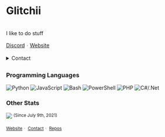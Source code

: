 
<div>
    <p>
      <h1>Glitchii</h1>
      <br>
      <div>
        I like to do stuff<br>
      </div>
    </p>
    <div>
      <div>
        <a href="https://discord.com/users/1089951200146886737">Discord</a>︲<a href="https://glitchii.github.io/">Website</a>
      </div>
    </div>
    <br>
  
  <details style="cursor: pointer;">
    <summary style="margin-bottom: 5px">Contact</summary>
    Discord username: <a href="https://discord.com/users/1089951200146886737">192.168.1.14</a><br>
    Email: <a href="mailto:qkn2n77dz@relay.firefox.com">qkn2n77dz@relay.firefox.com</a><br>
    I am quite active on Discord, so feel free to message me there if you like.
  </details>
  
  <div width="100%" height="1px" style="background: linear-gradient(to right, transparent, lightgrey, transparent); margin: 10px;"></div>
  <h3>Programming Languages</h3>
  
  ![Python](https://img.shields.io/badge/-Python-000?&logo=Python)
  ![JavaScript](https://img.shields.io/badge/-JavaScript-000?&logo=JavaScript)
  ![Bash](https://img.shields.io/badge/-Bash-000?&logo=GNUBash)
  ![PowerShell](https://img.shields.io/badge/-Powershell-000?&logo=Powershell)
  ![PHP](https://img.shields.io/badge/-PHP-000?&logo=PHP)
  ![C#/.Net](https://img.shields.io/badge/-CS/.Net-000?&logo=Java)
  <br>
  <h3>Other Stats</h3>
  
  ![](https://komarev.com/ghpvc/?username=glitchii&style=flat-square) <sup>(Since July 9th, 2021)</sup>
  
  </div>
  <!-- <p align="center" style="text-align: center; font-size:10px">I used '<a href="https://github.com/anuraghazra/github-readme-stats">github-readme-stats</a>' for the stats</p> -->
  </div>
  <sub>
    <!-- <a target="_blank" href="https://www.fiverr.com/...">Fiverr</a>︲ -->
    <a target="_blank" href="https://glitchii.github.io/">Website</a>︲
    <a target="_blank" href="https://glitchii.github.io/contact">Contact</a>︲
    <a target="_blank" href="https://github.com/Glitchii?tab=repositories">Repos</a>
